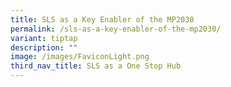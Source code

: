 ```yaml
---
title: SLS as a Key Enabler of the MP2030
permalink: /sls-as-a-key-enabler-of-the-mp2030/
variant: tiptap
description: ""
image: /images/FaviconLight.png
third_nav_title: SLS as a One Stop Hub
---
```

